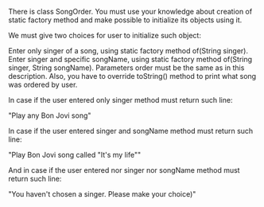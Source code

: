 There is class SongOrder. You must use your knowledge about creation of static factory method and make possible to initialize its objects using it.

We must give two choices for user to initialize such object:

Enter only singer of a song, using static factory method of(String singer).
Enter singer and specific songName, using static factory method of(String singer, String songName). Parameters order must be the same as in this description.
Also, you have to override toString() method to print what song was ordered by user.

In case if the user entered only singer method must return such line:

"Play any Bon Jovi song"

In case if the user entered singer and songName method must return such line:

"Play Bon Jovi song called "It's my life""

And in case if the user entered nor singer nor songName method must return such line:

"You haven't chosen a singer. Please make your choice)"
